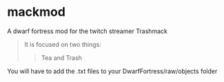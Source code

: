 # mackmod
A dwarf fortress mod for the twitch streamer Trashmack

>It is focused on two things:
>>Tea
>>and Trash

You will have to add the .txt files to your DwarfFortress/raw/objects folder
